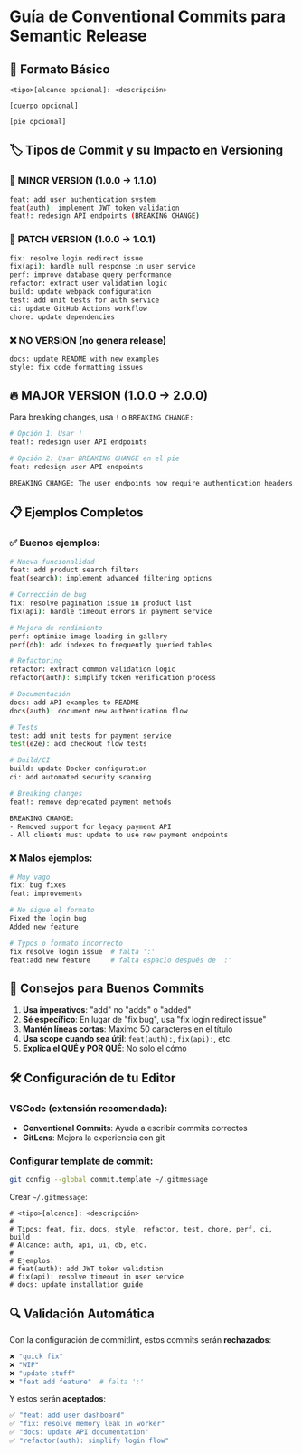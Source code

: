 # Guía de Conventional Commits para Semantic Release

## 📝 Formato Básico
```
<tipo>[alcance opcional]: <descripción>

[cuerpo opcional]

[pie opcional]
```

## 🏷️ Tipos de Commit y su Impacto en Versioning

### 🚀 **MINOR VERSION** (1.0.0 → 1.1.0)
```bash
feat: add user authentication system
feat(auth): implement JWT token validation
feat!: redesign API endpoints (BREAKING CHANGE)
```

### 🐛 **PATCH VERSION** (1.0.0 → 1.0.1)
```bash
fix: resolve login redirect issue
fix(api): handle null response in user service
perf: improve database query performance
refactor: extract user validation logic
build: update webpack configuration
test: add unit tests for auth service
ci: update GitHub Actions workflow
chore: update dependencies
```

### ❌ **NO VERSION** (no genera release)
```bash
docs: update README with new examples
style: fix code formatting issues
```

## 🔥 **MAJOR VERSION** (1.0.0 → 2.0.0)
Para breaking changes, usa `!` o `BREAKING CHANGE:`

```bash
# Opción 1: Usar !
feat!: redesign user API endpoints

# Opción 2: Usar BREAKING CHANGE en el pie
feat: redesign user API endpoints

BREAKING CHANGE: The user endpoints now require authentication headers
```

## 📋 **Ejemplos Completos**

### ✅ Buenos ejemplos:
```bash
# Nueva funcionalidad
feat: add product search filters
feat(search): implement advanced filtering options

# Corrección de bug
fix: resolve pagination issue in product list
fix(api): handle timeout errors in payment service

# Mejora de rendimiento
perf: optimize image loading in gallery
perf(db): add indexes to frequently queried tables

# Refactoring
refactor: extract common validation logic
refactor(auth): simplify token verification process

# Documentación
docs: add API examples to README
docs(auth): document new authentication flow

# Tests
test: add unit tests for payment service
test(e2e): add checkout flow tests

# Build/CI
build: update Docker configuration
ci: add automated security scanning

# Breaking changes
feat!: remove deprecated payment methods

BREAKING CHANGE: 
- Removed support for legacy payment API
- All clients must update to use new payment endpoints
```

### ❌ Malos ejemplos:
```bash
# Muy vago
fix: bug fixes
feat: improvements

# No sigue el formato
Fixed the login bug
Added new feature

# Typos o formato incorrecto
fix resolve login issue  # falta ':'
feat:add new feature     # falta espacio después de ':'
```

## 🎯 **Consejos para Buenos Commits**

1. **Usa imperativos**: "add" no "adds" o "added"
2. **Sé específico**: En lugar de "fix bug", usa "fix login redirect issue"
3. **Mantén líneas cortas**: Máximo 50 caracteres en el título
4. **Usa scope cuando sea útil**: `feat(auth):`, `fix(api):`, etc.
5. **Explica el QUÉ y POR QUÉ**: No solo el cómo

## 🛠️ **Configuración de tu Editor**

### VSCode (extensión recomendada):
- **Conventional Commits**: Ayuda a escribir commits correctos
- **GitLens**: Mejora la experiencia con git

### Configurar template de commit:
```bash
git config --global commit.template ~/.gitmessage
```

Crear `~/.gitmessage`:
```
# <tipo>[alcance]: <descripción>
# 
# Tipos: feat, fix, docs, style, refactor, test, chore, perf, ci, build
# Alcance: auth, api, ui, db, etc.
# 
# Ejemplos:
# feat(auth): add JWT token validation
# fix(api): resolve timeout in user service
# docs: update installation guide
```

## 🔍 **Validación Automática**

Con la configuración de commitlint, estos commits serán **rechazados**:
```bash
❌ "quick fix"
❌ "WIP"
❌ "update stuff"
❌ "feat add feature"  # falta ':'
```

Y estos serán **aceptados**:
```bash
✅ "feat: add user dashboard"
✅ "fix: resolve memory leak in worker"
✅ "docs: update API documentation"
✅ "refactor(auth): simplify login flow"
```
